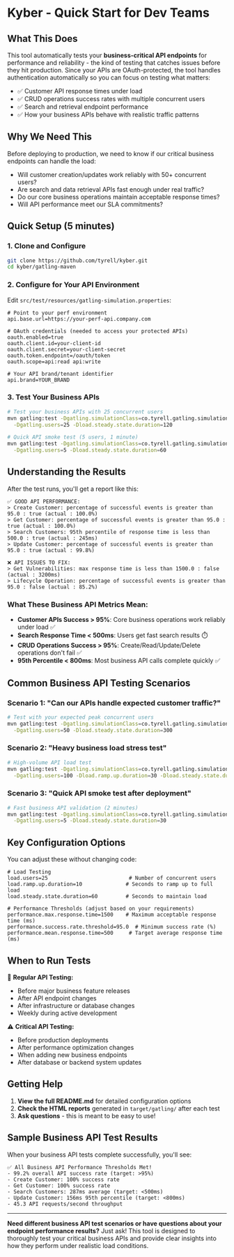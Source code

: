 # Kyber - Quick Start for Dev Teams

## What This Does
This tool automatically tests your **business-critical API endpoints** for performance and reliability - the kind of testing that catches issues before they hit production. Since your APIs are OAuth-protected, the tool handles authentication automatically so you can focus on testing what matters:
- ✅ Customer API response times under load
- ✅ CRUD operations success rates with multiple concurrent users  
- ✅ Search and retrieval endpoint performance
- ✅ How your business APIs behave with realistic traffic patterns

## Why We Need This
Before deploying to production, we need to know if our critical business endpoints can handle the load:
- Will customer creation/updates work reliably with 50+ concurrent users?
- Are search and data retrieval APIs fast enough under real traffic?
- Do our core business operations maintain acceptable response times?
- Will API performance meet our SLA commitments?

## Quick Setup (5 minutes)

### 1. Clone and Configure
```bash
git clone https://github.com/tyrell/kyber.git
cd kyber/gatling-maven
```

### 2. Configure for Your API Environment
Edit `src/test/resources/gatling-simulation.properties`:
```properties
# Point to your perf environment
api.base.url=https://your-perf-api.company.com

# OAuth credentials (needed to access your protected APIs)
oauth.enabled=true
oauth.client.id=your-client-id
oauth.client.secret=your-client-secret
oauth.token.endpoint=/oauth/token
oauth.scope=api:read api:write

# Your API brand/tenant identifier
api.brand=YOUR_BRAND
```

### 3. Test Your Business APIs
```bash
# Test your business APIs with 25 concurrent users
mvn gatling:test -Dgatling.simulationClass=co.tyrell.gatling.simulation.ApiBenchmarkSimulationWithOAuth \
  -Dgatling.users=25 -Dload.steady.state.duration=120

# Quick API smoke test (5 users, 1 minute)
mvn gatling:test -Dgatling.simulationClass=co.tyrell.gatling.simulation.ApiBenchmarkSimulationWithOAuth \
  -Dgatling.users=5 -Dload.steady.state.duration=60
```

## Understanding the Results

After the test runs, you'll get a report like this:

```
✅ GOOD API PERFORMANCE:
> Create Customer: percentage of successful events is greater than 95.0 : true (actual : 100.0%)
> Get Customer: percentage of successful events is greater than 95.0 : true (actual : 100.0%)
> Search Customers: 95th percentile of response time is less than 500.0 : true (actual : 245ms)
> Update Customer: percentage of successful events is greater than 95.0 : true (actual : 99.8%)

❌ API ISSUES TO FIX:
> Get Vulnerabilities: max response time is less than 1500.0 : false (actual : 3200ms)
> Lifecycle Operation: percentage of successful events is greater than 95.0 : false (actual : 85.2%)
```

### What These Business API Metrics Mean:
- **Customer APIs Success > 95%**: Core business operations work reliably under load ✅
- **Search Response Time < 500ms**: Users get fast search results ⏱️
- **CRUD Operations Success > 95%**: Create/Read/Update/Delete operations don't fail ✅  
- **95th Percentile < 800ms**: Most business API calls complete quickly ✅

## Common Business API Testing Scenarios

### Scenario 1: "Can our APIs handle expected customer traffic?"
```bash
# Test with your expected peak concurrent users
mvn gatling:test -Dgatling.simulationClass=co.tyrell.gatling.simulation.ApiBenchmarkSimulationWithOAuth \
  -Dgatling.users=50 -Dload.steady.state.duration=300
```

### Scenario 2: "Heavy business load stress test"
```bash
# High-volume API load test
mvn gatling:test -Dgatling.simulationClass=co.tyrell.gatling.simulation.ApiBenchmarkSimulationWithOAuth \
  -Dgatling.users=100 -Dload.ramp.up.duration=30 -Dload.steady.state.duration=180
```

### Scenario 3: "Quick API smoke test after deployment"
```bash
# Fast business API validation (2 minutes)
mvn gatling:test -Dgatling.simulationClass=co.tyrell.gatling.simulation.ApiBenchmarkSimulationWithOAuth \
  -Dgatling.users=5 -Dload.steady.state.duration=30
```

## Key Configuration Options

You can adjust these without changing code:

```properties
# Load Testing
load.users=25                          # Number of concurrent users
load.ramp.up.duration=10              # Seconds to ramp up to full load
load.steady.state.duration=60         # Seconds to maintain load

# Performance Thresholds (adjust based on your requirements)
performance.max.response.time=1500    # Maximum acceptable response time (ms)
performance.success.rate.threshold=95.0  # Minimum success rate (%)
performance.mean.response.time=500     # Target average response time (ms)
```

## When to Run Tests

🔄 **Regular API Testing:**
- Before major business feature releases
- After API endpoint changes
- After infrastructure or database changes  
- Weekly during active development

⚠️ **Critical API Testing:**
- Before production deployments
- After performance optimization changes
- When adding new business endpoints
- After database or backend system updates

## Getting Help

1. **View the full README.md** for detailed configuration options
2. **Check the HTML reports** generated in `target/gatling/` after each test
3. **Ask questions** - this is meant to be easy to use!

## Sample Business API Test Results

When your business API tests complete successfully, you'll see:
```
✅ All Business API Performance Thresholds Met!
- 99.2% overall API success rate (target: >95%)
- Create Customer: 100% success rate
- Get Customer: 100% success rate  
- Search Customers: 287ms average (target: <500ms)
- Update Customer: 156ms 95th percentile (target: <800ms)
- 45.3 API requests/second throughput
```

---

**Need different business API test scenarios or have questions about your endpoint performance results?** Just ask! This tool is designed to thoroughly test your critical business APIs and provide clear insights into how they perform under realistic load conditions.